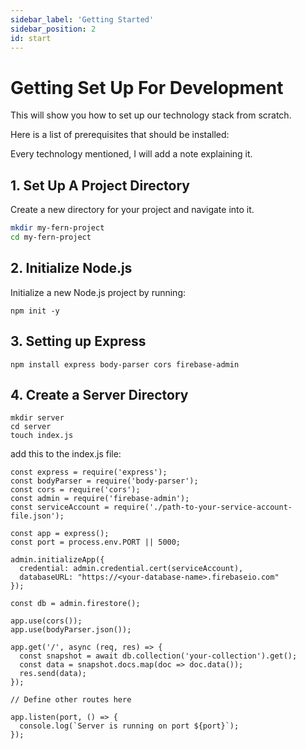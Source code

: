 ```yaml
---
sidebar_label: 'Getting Started'
sidebar_position: 2
id: start
---
```


# Getting Set Up For Development

This will show you how to set up our technology stack from scratch.

Here is a list of prerequisites that should be installed:

Every technology mentioned, I will add a note explaining it.


## 1. Set Up A Project Directory
Create a new directory for your project and navigate into it.

```bash
mkdir my-fern-project
cd my-fern-project
```

## 2. Initialize Node.js 
Initialize a new Node.js project by running:

```
npm init -y
```

## 3. Setting up Express
```
npm install express body-parser cors firebase-admin
```

## 4. Create a Server Directory
```
mkdir server
cd server
touch index.js
```

add this to the index.js file:
```
const express = require('express');
const bodyParser = require('body-parser');
const cors = require('cors');
const admin = require('firebase-admin');
const serviceAccount = require('./path-to-your-service-account-file.json');

const app = express();
const port = process.env.PORT || 5000;

admin.initializeApp({
  credential: admin.credential.cert(serviceAccount),
  databaseURL: "https://<your-database-name>.firebaseio.com"
});

const db = admin.firestore();

app.use(cors());
app.use(bodyParser.json());

app.get('/', async (req, res) => {
  const snapshot = await db.collection('your-collection').get();
  const data = snapshot.docs.map(doc => doc.data());
  res.send(data);
});

// Define other routes here

app.listen(port, () => {
  console.log(`Server is running on port ${port}`);
});

```